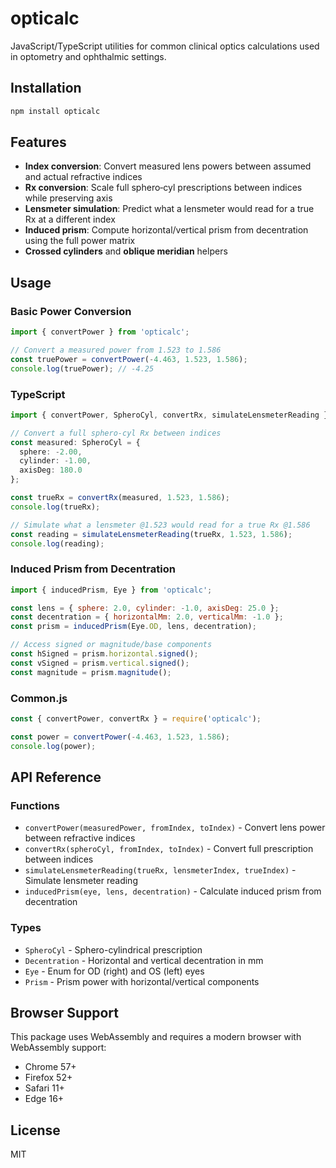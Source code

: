 # opticalc

JavaScript/TypeScript utilities for common clinical optics calculations used in optometry and ophthalmic settings.

## Installation

```bash
npm install opticalc
```

## Features

- **Index conversion**: Convert measured lens powers between assumed and actual refractive indices
- **Rx conversion**: Scale full sphero‑cyl prescriptions between indices while preserving axis
- **Lensmeter simulation**: Predict what a lensmeter would read for a true Rx at a different index
- **Induced prism**: Compute horizontal/vertical prism from decentration using the full power matrix
- **Crossed cylinders** and **oblique meridian** helpers

## Usage

### Basic Power Conversion

```javascript
import { convertPower } from 'opticalc';

// Convert a measured power from 1.523 to 1.586
const truePower = convertPower(-4.463, 1.523, 1.586);
console.log(truePower); // -4.25
```

### TypeScript

```typescript
import { convertPower, SpheroCyl, convertRx, simulateLensmeterReading } from 'opticalc';

// Convert a full sphero‑cyl Rx between indices
const measured: SpheroCyl = { 
  sphere: -2.00, 
  cylinder: -1.00, 
  axisDeg: 180.0 
};

const trueRx = convertRx(measured, 1.523, 1.586);
console.log(trueRx);

// Simulate what a lensmeter @1.523 would read for a true Rx @1.586
const reading = simulateLensmeterReading(trueRx, 1.523, 1.586);
console.log(reading);
```

### Induced Prism from Decentration

```javascript
import { inducedPrism, Eye } from 'opticalc';

const lens = { sphere: 2.0, cylinder: -1.0, axisDeg: 25.0 };
const decentration = { horizontalMm: 2.0, verticalMm: -1.0 };
const prism = inducedPrism(Eye.OD, lens, decentration);

// Access signed or magnitude/base components
const hSigned = prism.horizontal.signed();
const vSigned = prism.vertical.signed();
const magnitude = prism.magnitude();
```

### Common.js

```javascript
const { convertPower, convertRx } = require('opticalc');

const power = convertPower(-4.463, 1.523, 1.586);
console.log(power);
```

## API Reference

### Functions

- `convertPower(measuredPower, fromIndex, toIndex)` - Convert lens power between refractive indices
- `convertRx(spheroCyl, fromIndex, toIndex)` - Convert full prescription between indices
- `simulateLensmeterReading(trueRx, lensmeterIndex, trueIndex)` - Simulate lensmeter reading
- `inducedPrism(eye, lens, decentration)` - Calculate induced prism from decentration

### Types

- `SpheroCyl` - Sphero-cylindrical prescription
- `Decentration` - Horizontal and vertical decentration in mm
- `Eye` - Enum for OD (right) and OS (left) eyes
- `Prism` - Prism power with horizontal/vertical components

## Browser Support

This package uses WebAssembly and requires a modern browser with WebAssembly support:
- Chrome 57+
- Firefox 52+
- Safari 11+
- Edge 16+

## License

MIT
